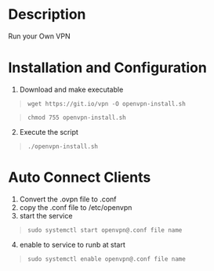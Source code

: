 # Description
Run your Own VPN

# Installation and Configuration
1. Download and make executable
> `wget https://git.io/vpn -O openvpn-install.sh`

> `chmod 755 openvpn-install.sh`
2. Execute the script
> `./openvpn-install.sh`

# Auto Connect Clients
1. Convert the .ovpn file to .conf
2. copy the .conf file to /etc/openvpn
3. start the service
> `sudo systemctl start openvpn@.conf file name`
4. enable to service to runb at start
> `sudo systemctl enable openvpn@.conf file name`
